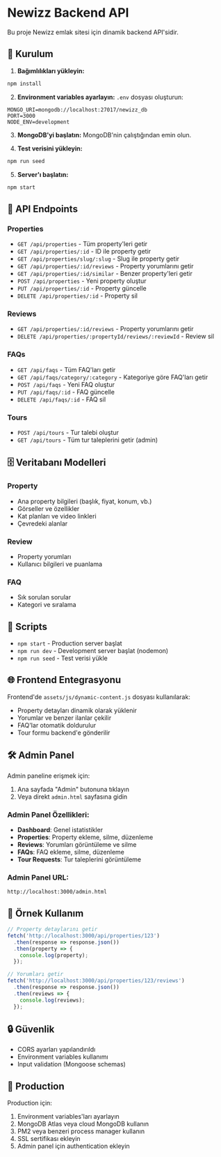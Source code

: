 # Newizz Backend API

Bu proje Newizz emlak sitesi için dinamik backend API'sidir.

## 🚀 Kurulum

1. **Bağımlılıkları yükleyin:**
```bash
npm install
```

2. **Environment variables ayarlayın:**
`.env` dosyası oluşturun:
```
MONGO_URI=mongodb://localhost:27017/newizz_db
PORT=3000
NODE_ENV=development
```

3. **MongoDB'yi başlatın:**
MongoDB'nin çalıştığından emin olun.

4. **Test verisini yükleyin:**
```bash
npm run seed
```

5. **Server'ı başlatın:**
```bash
npm start
```

## 📡 API Endpoints

### Properties
- `GET /api/properties` - Tüm property'leri getir
- `GET /api/properties/:id` - ID ile property getir
- `GET /api/properties/slug/:slug` - Slug ile property getir
- `GET /api/properties/:id/reviews` - Property yorumlarını getir
- `GET /api/properties/:id/similar` - Benzer property'leri getir
- `POST /api/properties` - Yeni property oluştur
- `PUT /api/properties/:id` - Property güncelle
- `DELETE /api/properties/:id` - Property sil

### Reviews
- `GET /api/properties/:id/reviews` - Property yorumlarını getir
- `DELETE /api/properties/:propertyId/reviews/:reviewId` - Review sil

### FAQs
- `GET /api/faqs` - Tüm FAQ'ları getir
- `GET /api/faqs/category/:category` - Kategoriye göre FAQ'ları getir
- `POST /api/faqs` - Yeni FAQ oluştur
- `PUT /api/faqs/:id` - FAQ güncelle
- `DELETE /api/faqs/:id` - FAQ sil

### Tours
- `POST /api/tours` - Tur talebi oluştur
- `GET /api/tours` - Tüm tur taleplerini getir (admin)

## 🗄️ Veritabanı Modelleri

### Property
- Ana property bilgileri (başlık, fiyat, konum, vb.)
- Görseller ve özellikler
- Kat planları ve video linkleri
- Çevredeki alanlar

### Review
- Property yorumları
- Kullanıcı bilgileri ve puanlama

### FAQ
- Sık sorulan sorular
- Kategori ve sıralama

## 🔧 Scripts

- `npm start` - Production server başlat
- `npm run dev` - Development server başlat (nodemon)
- `npm run seed` - Test verisi yükle

## 🌐 Frontend Entegrasyonu

Frontend'de `assets/js/dynamic-content.js` dosyası kullanılarak:
- Property detayları dinamik olarak yüklenir
- Yorumlar ve benzer ilanlar çekilir
- FAQ'lar otomatik doldurulur
- Tour formu backend'e gönderilir

## 🛠️ Admin Panel

Admin paneline erişmek için:
1. Ana sayfada "Admin" butonuna tıklayın
2. Veya direkt `admin.html` sayfasına gidin

### Admin Panel Özellikleri:
- **Dashboard**: Genel istatistikler
- **Properties**: Property ekleme, silme, düzenleme
- **Reviews**: Yorumları görüntüleme ve silme
- **FAQs**: FAQ ekleme, silme, düzenleme
- **Tour Requests**: Tur taleplerini görüntüleme

### Admin Panel URL:
```
http://localhost:3000/admin.html
```

## 📝 Örnek Kullanım

```javascript
// Property detaylarını getir
fetch('http://localhost:3000/api/properties/123')
  .then(response => response.json())
  .then(property => {
    console.log(property);
  });

// Yorumları getir
fetch('http://localhost:3000/api/properties/123/reviews')
  .then(response => response.json())
  .then(reviews => {
    console.log(reviews);
  });
```

## 🔒 Güvenlik

- CORS ayarları yapılandırıldı
- Environment variables kullanımı
- Input validation (Mongoose schemas)

## 🚀 Production

Production için:
1. Environment variables'ları ayarlayın
2. MongoDB Atlas veya cloud MongoDB kullanın
3. PM2 veya benzeri process manager kullanın
4. SSL sertifikası ekleyin
5. Admin panel için authentication ekleyin
